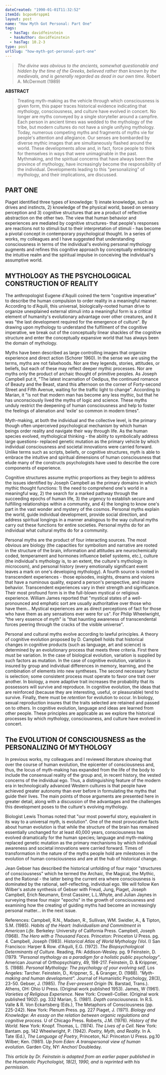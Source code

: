 ```yaml
---
dateCreated: "1990-01-01T11:32:52"
itemId: bcpov6rsppm1
layout: post
name: "How Myth Got Personal: Part One"
tags:
  - hasTag: davidfeinstein
  - hasAuthor: davidfeinstein
  - hasTag: 10.2-3
type: post
urlSlug: "how-myth-got-personal-part-one"
---
```


> *The divine was obvious to the ancients, somewhat questionable and hidden by the time of the Greeks, believed rather than known by the medievals, and is generally regarded as dead in our own time.* Robert A. McDermott (1989) 

**ABSTRACT** 

> Treating myth-making as the vehicle through which consciousness is given form, this paper traces historical evidence indicating that mythology, consciousness, and culture have evolved in concert. No longer are myths conveyed by a single storyteller around a campfire. Each person in ancient times was wedded to the mythology of the tribe, but modern cultures do not have a single unifying mythology. Today, numerous competing myths and fragments of myths vie for people's attention and allegiance. Our senses are bombarded by diverse mythic images that are simultaneously flashed around the world. These developments allow and, in fact, force people to think for themselves in ways that were unimaginable in the past. Mythmaking, and the spiritual concerns that have always been the province of mythology, have increasingly become the responsibility of the individual. Developments leading to this "personalizing" of mythology, and their implications, are discussed.

## PART ONE

Piaget identified three types of knowledge: 1) innate knowledge, such as drives and instincts, 2) knowledge of the physical world, based on sensory perception and 3) cognitive structures that are a product of reflective abstraction on the other two. The view that human behavior and experiences are mediated by cognitive structures- that people's responses are reactions not to stimuli but to their interpretation of stimuli - has become a pivotal concept in contemporary psychological thought. In a series of works, my colleagues and I have suggested that understanding consciousness in terms of the individual's evolving personal mythology augments and refines this cognitive approach by conceptually embracing the intuitive realm and the spiritual impulse in conceiving the individual's assumptive world.

## MYTHOLOGY AS THE PSYCHOLOGICAL CONSTRUCTION OF REALITY

The anthropologist Eugene d'Aquili coined the term "cognitive imperative" to describe the human compulsion to order reality in a meaningful manner. According to d'Aquili, this universal, biologically-rooted human drive to organize unexplained external stimuli into a meaningful form is a critical element of humanity's evolutionary advantage over other creatures, and it was "the last development required for the emergence of culture". By drawing upon mythology to understand the fulfilment of the cognitive imperative, we break out of the conceptually linear shackles of the cognitive structure and enter the conceptually expansive world that has always been the domain of mythology. 

Myths have been described as large controlling images that organize experience and direct action (Schorer 1960). In the sense we are using the terms, myths are not falsehoods. Nor are they legends, stories, attitudes, or beliefs, but each of these may reflect deeper mythic processes. Nor are myths only the product of archaic thought of primitive peoples. As Joseph Campbell put it, "The latest incarnation of Oedipus, the continued romance of Beauty and the Beast, stand this afternoon on the corner of Forty-second Street and Fifth Avenue, waiting for the traffic light to change". According to Marian, it "is not that modern man has become any less mythic, but that he has unconsciously lived the myths of logic and science. These myths unduly restrict the deepening of human consciousness and help to foster the feelings of alienation and 'exile' so common in modern times".

Myth-making, at both the individual and the collective level, is the primary though often unperceived psychological mechanism by which human beings order reality and navigate their way through life. As the human species evolved, mythological thinking - the ability to symbolically address large questions- replaced genetic mutation as the primary vehicle by which individual consciousness and societal innovations were carried forward. Unlike terms such as scripts, beliefs, or cognitive structures, myth is able to embrace the intuitive and spiritual dimensions of human consciousness that elude many of the constructs psychologists have used to describe the core components of experience. 

Cognitive structures assume mythic proportions as they begin to address the issues identified by Joseph Campbell as the primary domains in which mythic thought functions: 1) the need to comprehend one's world in a meaningful way, 2) the search for a marked pathway through the succeeding epochs of human life, 3) the urgency to establish secure and fulfilling relationships within a community, and 4) the longing to know one's part in the vast wonder and mystery of the cosmos. Personal myths explain the world, guide individual development, provide social direction, and address spiritual longings in a manner analogous to the way cultural myths carry out these functions for entire societies. Personal myths do for an individual what cultural myths do for a community. 

Personal myths are the product of four interacting sources. The most obvious are biology (the capacities for symbolism and narrative are rooted in the structure of the brain, information and attitudes are neurochemically coded, temperament and hormones influence belief systems, etc.), culture (the individual's mythology is, to an extent, the culture's mythology in microcosm), and personal history (every emotionally significant event leaves a mark on one's developing mythology). A fourth source is rooted in transcendent experiences - those episodes, insights, dreams and visions that have a numinous quality, expand a person's perspective, and inspire behavior. Transcendent experiences vary in their strength and significance. Their most profound form is in the full-blown mystical or religious experience. William James reported that "mystical states of a well-pronounced and emphatic sort are usually authoritative over those who have them... Mystical experiences are as direct perceptions of fact for those who have them as any sensations ever were for us". For Philip Wheelwright, "the very essence of myth" is "that haunting awareness of transcendental forces peering through the cracks of the visible universe". 

Personal and cultural myths evolve according to lawful principles. A theory of cognitive evolution proposed by D. Campbell holds that historical changes in cognitive products (such as language, art and science) is determined by an evolutionary process that meets three criteria. First there must be variation. In the case of biological evolution, variation is supplied by such factors as mutation. In the case of cognitive evolution, variation is insured by group and individual differences in memory, learning, and the combination of elements into new syntheses. The second necessary factor is selection; some consistent process must operate to favor one trait over another. In biology, a more adaptive trait increases the probability that its possessors will survive and reproduce. In cognitive evolution, the ideas that are reinforced (because they are interesting, useful, or pleasurable) tend to survive. Finally, there must be *retention* for evolution to occur. In biology, sexual reproduction insures that the traits selected are retained and passed on to others. In cognitive evolution, language and ideas are learned from other people. These principles are applicable as we explore the historical processes by which mythology, consciousness, and culture have evolved in concert.

## The EVOLUTION Of CONSCIOUSNESS as the PERSONALIZING Of MYTHOLOGY 

In previous works, my colleagues and I reviewed literature showing that over the course of human evolution, the epicenter of consciousness and, thus, the locus of myth-making has expanded from the life of the body to include the consensual reality of the group and, in recent history, the vested concerns of the individual ego. Thus, a distinguishing feature of the modern era in technologically advanced Western cultures is that people have achieved greater autonomy than ever before in formulating the myths that guide their lives. The main points of those arguments are presented here in greater detail, along with a discussion of the advantages and the challenges this development poses to the culture's evolving mythology. 

Biologist Lewis Thomas noted that "our most powerful story, equivalent in its way to a universal myth, is evolution". One of the most provocative facts about human evolution is that while the structure of the brain has remained essentially unchanged for at least 40,000 years, consciousness has evolved dramatically for the human species; language and myth-making replaced genetic mutation as the primary mechanisms by which individual awareness and societal innovations were carried forward. Times of transformation in the nature of the myths people hold are milestones in the evolution of human consciousness and are at the hub of historical change. 

Jean Gebser has described the historical unfolding of four major "structures of consciousness" which he termed the Archaic, the Magical, the Mythic, and the Rational - the latter being the current era where consciousness is dominated by the rational, self-reflecting, individual ego. We will follow Ken Wilber's astute synthesis of Gebser with Freud, Jung, Piaget, Joseph Campbell, Erich Neumann, Ernst Cassirer, L.L.Whyte, and Julian Jaynes in surveying these four major "epochs" in the growth of consciousness and examining how the creating of guiding myths had become an increasingly personal matter... in the next issue. 

References:
Campbell, R.N., Madsen, R., Sullivan, WM. Swidler, A., & Tipton, S.M. (1985). *Habits of the Heart: Individualism and Commitment in American Life.* Berkeley: University of California Press.
Campbell, Joseph (1968). *The Hero with a Thousand Faces.* Princeton: Princeton U Press. pg. 4.
Campbell, Joseph (1983). *Historical Atlas of World Mythology* (Vol. I) San Francisco: Harper & Row.
d'Aquili, E.G. (1972). *The Biopsychological Determinants of Culture*. Reading, PA: Addison-Wesley. pg. 9
Feinstein, D. (1979. *"Personal mythology as a paradigm for a holistic public psychology"*. American Journal of Orthopsychiatry, 49, 198-217.
Feinstein, D. & Krippner, S. (1988). *Personal Mythology: The psychology of your evolving self.* Los Angeles: Tarcher.
Feinstein, D., Krippner, S., & Granger, D. (1988). *"Myth-making and human development".* Journal of Humanistic Psychology, 28(3), 23-50.
Gebser, J. (1985). *The Ever-present Origin* (N. Barstad, Trans.). Athens, OH: Ohio U Press. (Original work published 1953). 
James, W (1961). *Varieties of Religious Experience.* New York: Crowell-Collier. (Original work published 1902). pg. 332 
Marian, S. (1981). *Depth consciousness.* In R.S. Valle & R. Von Eckartsberg (Eds.), The Metaphors of Consciousness (pp. 225-242). New York: Plenum Press. pg. 227 
Piaget, J. (1971). *Biology and Knowledge: An essay on the relation between organic regulations and cognitive process.* U of Chicago Press. 
Roberts, J.M. (1976). *History of the World.* New York: Knopf. 
Thomas, L. (1974). *The Lives of a Cell.* New York: Bantam. pg. 142 
Wheelwright, P. (1942). *Poetry, Myth, and Reality.* In A. Tate (Ed.), *The Language of Poetry*, Princeton, NJ: Princeton U Press. pg.10 
Wilber; Ken. (1981). *Up from Eden: A transpersonal view of human evolution.* Garden City, NY: Anchor/ Doubleday. 

*This article by Dr. Feinstein is adapted from an earlier paper published in the Humanistic Psychologist, 18(2), 1990, and is reprinted with his permission.*





